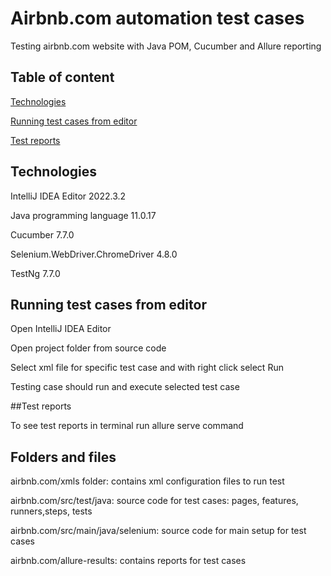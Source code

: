 
# Airbnb.com automation test cases
Testing airbnb.com website with Java POM, Cucumber and Allure reporting


## Table of content

[Technologies](#Technologies)

[Running test cases from editor](#Running-test-cases-from-editor)

[Test reports](#Test-reports)

   
## Technologies

IntelliJ IDEA Editor 2022.3.2

Java programming language 11.0.17

Cucumber 7.7.0

Selenium.WebDriver.ChromeDriver  4.8.0

TestNg 7.7.0

## Running test cases from editor

Open IntelliJ IDEA Editor

Open project folder from source code

Select xml file for specific test case and with right click  select Run


Testing case should run and execute selected test case

##Test reports

To see test reports in terminal run allure serve command


## Folders and files

airbnb.com/xmls folder: contains xml  configuration files to run test

airbnb.com/src/test/java: source code for test cases: pages, features, runners,steps, tests

airbnb.com/src/main/java/selenium: source code for main setup for test cases

airbnb.com/allure-results: contains reports for test cases 
